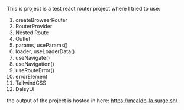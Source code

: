 This is project is a test react router project where I tried to use:
  1. createBrowserRouter
  2. RouterProvider
  3. Nested Route
  4. Outlet
  5. params, useParams()
  6. loader, useLoaderData()
  7. useNavigate()
  8. useNavigation()
  9. useRouteError()
  10. errorElement
  11. TailwindCSS
  12. DaisyUI

      
the output of the project is hosted in here: https://mealdb-la.surge.sh/  
